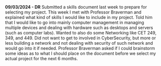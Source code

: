 **09/03/2024 - DR**
Submitted a skills document last week to prepare for selecting my project. This week I met with Professor Braverman and explained what kind of skills I would like to include in my project. Told him that I would like to go into mainly computer management in managing multiple devices and dealing with hardware such as desktops and servers (such as computer labs). Wanted to also do some Networking like CET 249, 349, and 449. Did not want to get to involved in CyberSecurity, but more or less building a network and not dealing with security of such network and would go into it if needed. Professor Braverman asked if I could brainstorm some ideas as to what I should place on the document before we select my actual project for the next 6 months.